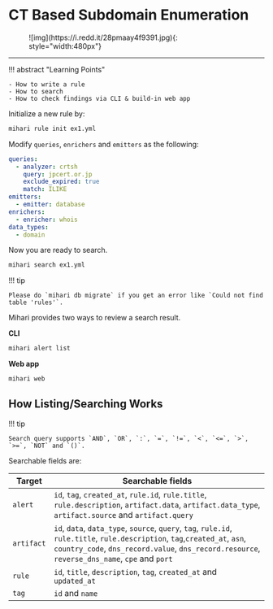 # CT Based Subdomain Enumeration

<figure markdown>
  ![img](https://i.redd.it/28pmaay4f9391.jpg){: style="width:480px"}
</figure>

---

!!! abstract "Learning Points"

    - How to write a rule
    - How to search
    - How to check findings via CLI & build-in web app

Initialize a new rule by:

```bash
mihari rule init ex1.yml
```

Modify `queries`, `enrichers` and `emitters` as the following:

```yaml
queries:
  - analyzer: crtsh
    query: jpcert.or.jp
    exclude_expired: true
    match: ILIKE
emitters:
  - emitter: database
enrichers:
  - enricher: whois
data_types:
  - domain
```

Now you are ready to search.

```bash
mihari search ex1.yml
```

!!! tip

    Please do `mihari db migrate` if you get an error like `Could not find table 'rules'`.

Mihari provides two ways to review a search result.

**CLI**

```bash
mihari alert list
```

**Web app**

```bash
mihari web
```

## How Listing/Searching Works

!!! tip

    Search query supports `AND`, `OR`, `:`, `=`, `!=`, `<`, `<=`, `>`, `>=`, `NOT` and `()`.

Searchable fields are:

| Target     | Searchable fields                                                                                                                                                                                                            |
| ---------- | ---------------------------------------------------------------------------------------------------------------------------------------------------------------------------------------------------------------------------- |
| `alert`    | `id`, `tag`, `created_at`, `rule.id`, `rule.title`, `rule.description`, `artifact.data`, `artifact.data_type`, `artifact.source` and `artifact.query`                                                                        |
| `artifact` | `id`, `data`, `data_type`, `source`, `query`, `tag`, `rule.id`, `rule.title`, `rule.description`, `tag`,`created_at`, `asn`, `country_code`, `dns_record.value`, `dns_record.resource`, `reverse_dns_name`, `cpe` and `port` |
| `rule`     | `id`, `title`, `description`, `tag`, `created_at` and `updated_at`                                                                                                                                                           |
| `tag`      | `id` and `name`                                                                                                                                                                                                              |
